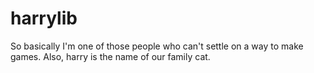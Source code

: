 # harrylib
So basically I'm one of those people who can't settle on a way to make games. Also, harry is the name of our family cat.
